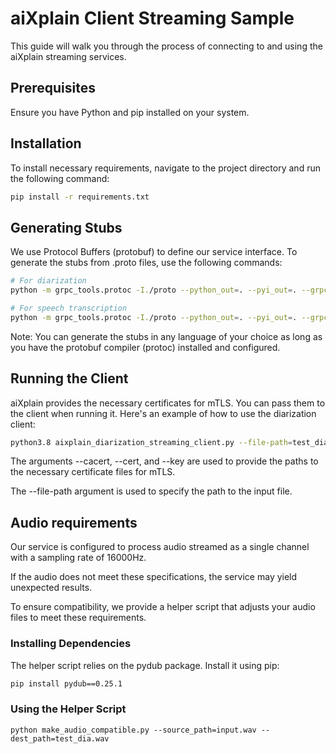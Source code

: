 # aiXplain Client Streaming Sample

This guide will walk you through the process of connecting to and using the aiXplain streaming services.

## Prerequisites

Ensure you have Python and pip installed on your system.

## Installation

To install necessary requirements, navigate to the project directory and run the following command:


```sh
pip install -r requirements.txt
```

## Generating Stubs

We use Protocol Buffers (protobuf) to define our service interface. To generate the stubs from .proto files, use the following commands:

```bash
# For diarization
python -m grpc_tools.protoc -I./proto --python_out=. --pyi_out=. --grpc_python_out=. proto/aixplain_diarization_streaming.proto

# For speech transcription
python -m grpc_tools.protoc -I./proto --python_out=. --pyi_out=. --grpc_python_out=. proto/aixplain_speech_transcription_streaming.proto
```

Note: You can generate the stubs in any language of your choice as long as you have the protobuf compiler (protoc) installed and configured.

## Running the Client

aiXplain provides the necessary certificates for mTLS. You can pass them to the client when running it. Here's an example of how to use the diarization client:

```bash
python3.8 aixplain_diarization_streaming_client.py --file-path=test_dia.wav --cacert=./client-crt/ca.crt --cert=./client-crt/tls.crt --key=./client-crt/tls.key
```

The arguments --cacert, --cert, and --key are used to provide the paths to the necessary certificate files for mTLS.

The --file-path argument is used to specify the path to the input file.


## Audio requirements

Our service is configured to process audio streamed as a single channel with a sampling rate of 16000Hz.

If the audio does not meet these specifications, the service may yield unexpected results.

To ensure compatibility, we provide a helper script that adjusts your audio files to meet these requirements.

### Installing Dependencies

The helper script relies on the pydub package. Install it using pip:

```sh
pip install pydub==0.25.1
```

### Using the Helper Script

`python make_audio_compatible.py --source_path=input.wav --dest_path=test_dia.wav`
